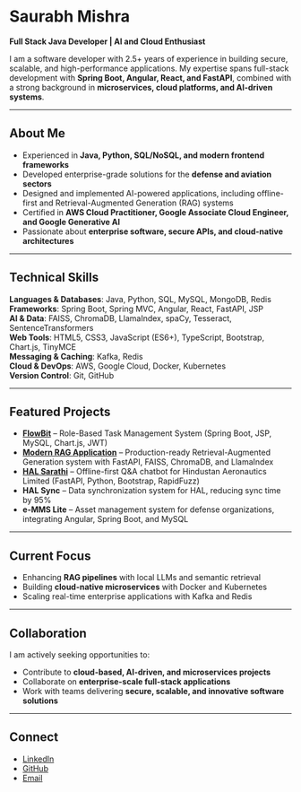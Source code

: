 # Saurabh Mishra  

**Full Stack Java Developer | AI and Cloud Enthusiast**  

I am a software developer with 2.5+ years of experience in building secure, scalable, and high-performance applications. My expertise spans full-stack development with **Spring Boot, Angular, React, and FastAPI**, combined with a strong background in **microservices, cloud platforms, and AI-driven systems**.  

---

## About Me  
- Experienced in **Java, Python, SQL/NoSQL, and modern frontend frameworks**  
- Developed enterprise-grade solutions for the **defense and aviation sectors**  
- Designed and implemented AI-powered applications, including offline-first and Retrieval-Augmented Generation (RAG) systems  
- Certified in **AWS Cloud Practitioner, Google Associate Cloud Engineer, and Google Generative AI**  
- Passionate about **enterprise software, secure APIs, and cloud-native architectures**  

---

## Technical Skills  
**Languages & Databases**: Java, Python, SQL, MySQL, MongoDB, Redis  
**Frameworks**: Spring Boot, Spring MVC, Angular, React, FastAPI, JSP  
**AI & Data**: FAISS, ChromaDB, LlamaIndex, spaCy, Tesseract, SentenceTransformers  
**Web Tools**: HTML5, CSS3, JavaScript (ES6+), TypeScript, Bootstrap, Chart.js, TinyMCE  
**Messaging & Caching**: Kafka, Redis  
**Cloud & DevOps**: AWS, Google Cloud, Docker, Kubernetes  
**Version Control**: Git, GitHub  

---

## Featured Projects  
- **[FlowBit](https://github.com/m-saurabh01/flowbit)** – Role-Based Task Management System (Spring Boot, JSP, MySQL, Chart.js, JWT)  
- **[Modern RAG Application](https://github.com/m-saurabh01/modern-rag-app)** – Production-ready Retrieval-Augmented Generation system with FastAPI, FAISS, ChromaDB, and LlamaIndex  
- **[HAL Sarathi](https://github.com/m-saurabh01/hal-sarathi)** – Offline-first Q&A chatbot for Hindustan Aeronautics Limited (FastAPI, Python, Bootstrap, RapidFuzz)  
- **HAL Sync** – Data synchronization system for HAL, reducing sync time by 95%  
- **e-MMS Lite** – Asset management system for defense organizations, integrating Angular, Spring Boot, and MySQL  

---

## Current Focus  
- Enhancing **RAG pipelines** with local LLMs and semantic retrieval  
- Building **cloud-native microservices** with Docker and Kubernetes  
- Scaling real-time enterprise applications with Kafka and Redis  

---

## Collaboration  
I am actively seeking opportunities to:  
- Contribute to **cloud-based, AI-driven, and microservices projects**  
- Collaborate on **enterprise-scale full-stack applications**  
- Work with teams delivering **secure, scalable, and innovative software solutions**  

---

## Connect  
- [LinkedIn](https://www.linkedin.com/in/msaurabh01)  
- [GitHub](https://github.com/m-saurabh01)  
- [Email](msaurabh737@gmail.com)
